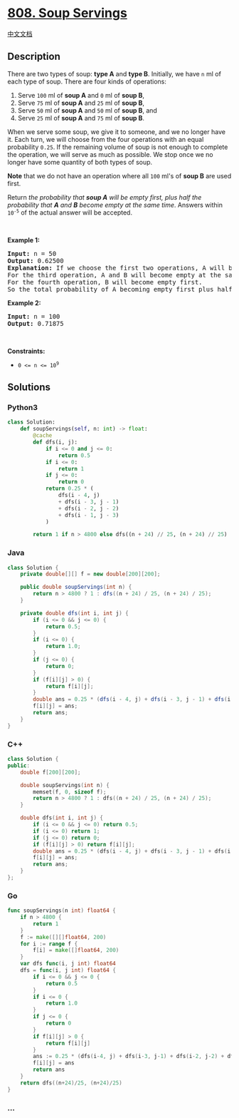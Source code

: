 # [808. Soup Servings](https://leetcode.com/problems/soup-servings)

[中文文档](/solution/0800-0899/0808.Soup%20Servings/README.md)

## Description

<p>There are two types of soup: <strong>type A</strong> and <strong>type B</strong>. Initially, we have <code>n</code> ml of each type of soup. There are four kinds of operations:</p>

<ol>
	<li>Serve <code>100</code> ml of <strong>soup A</strong> and <code>0</code> ml of <strong>soup B</strong>,</li>
	<li>Serve <code>75</code> ml of <strong>soup A</strong> and <code>25</code> ml of <strong>soup B</strong>,</li>
	<li>Serve <code>50</code> ml of <strong>soup A</strong> and <code>50</code> ml of <strong>soup B</strong>, and</li>
	<li>Serve <code>25</code> ml of <strong>soup A</strong> and <code>75</code> ml of <strong>soup B</strong>.</li>
</ol>

<p>When we serve some soup, we give it to someone, and we no longer have it. Each turn, we will choose from the four operations with an equal probability <code>0.25</code>. If the remaining volume of soup is not enough to complete the operation, we will serve as much as possible. We stop once we no longer have some quantity of both types of soup.</p>

<p><strong>Note</strong> that we do not have an operation where all <code>100</code> ml&#39;s of <strong>soup B</strong> are used first.</p>

<p>Return <em>the probability that <strong>soup A</strong> will be empty first, plus half the probability that <strong>A</strong> and <strong>B</strong> become empty at the same time</em>. Answers within <code>10<sup>-5</sup></code> of the actual answer will be accepted.</p>

<p>&nbsp;</p>
<p><strong class="example">Example 1:</strong></p>

<pre>
<strong>Input:</strong> n = 50
<strong>Output:</strong> 0.62500
<strong>Explanation:</strong> If we choose the first two operations, A will become empty first.
For the third operation, A and B will become empty at the same time.
For the fourth operation, B will become empty first.
So the total probability of A becoming empty first plus half the probability that A and B become empty at the same time, is 0.25 * (1 + 1 + 0.5 + 0) = 0.625.
</pre>

<p><strong class="example">Example 2:</strong></p>

<pre>
<strong>Input:</strong> n = 100
<strong>Output:</strong> 0.71875
</pre>

<p>&nbsp;</p>
<p><strong>Constraints:</strong></p>

<ul>
	<li><code>0 &lt;= n &lt;= 10<sup>9</sup></code></li>
</ul>

## Solutions

<!-- tabs:start -->

### **Python3**

```python
class Solution:
    def soupServings(self, n: int) -> float:
        @cache
        def dfs(i, j):
            if i <= 0 and j <= 0:
                return 0.5
            if i <= 0:
                return 1
            if j <= 0:
                return 0
            return 0.25 * (
                dfs(i - 4, j)
                + dfs(i - 3, j - 1)
                + dfs(i - 2, j - 2)
                + dfs(i - 1, j - 3)
            )

        return 1 if n > 4800 else dfs((n + 24) // 25, (n + 24) // 25)
```

### **Java**

```java
class Solution {
    private double[][] f = new double[200][200];

    public double soupServings(int n) {
        return n > 4800 ? 1 : dfs((n + 24) / 25, (n + 24) / 25);
    }

    private double dfs(int i, int j) {
        if (i <= 0 && j <= 0) {
            return 0.5;
        }
        if (i <= 0) {
            return 1.0;
        }
        if (j <= 0) {
            return 0;
        }
        if (f[i][j] > 0) {
            return f[i][j];
        }
        double ans = 0.25 * (dfs(i - 4, j) + dfs(i - 3, j - 1) + dfs(i - 2, j - 2) + dfs(i - 1, j - 3));
        f[i][j] = ans;
        return ans;
    }
}
```

### **C++**

```cpp
class Solution {
public:
    double f[200][200];

    double soupServings(int n) {
        memset(f, 0, sizeof f);
        return n > 4800 ? 1 : dfs((n + 24) / 25, (n + 24) / 25);
    }

    double dfs(int i, int j) {
        if (i <= 0 && j <= 0) return 0.5;
        if (i <= 0) return 1;
        if (j <= 0) return 0;
        if (f[i][j] > 0) return f[i][j];
        double ans = 0.25 * (dfs(i - 4, j) + dfs(i - 3, j - 1) + dfs(i - 2, j - 2) + dfs(i - 1, j - 3));
        f[i][j] = ans;
        return ans;
    }
};
```

### **Go**

```go
func soupServings(n int) float64 {
	if n > 4800 {
		return 1
	}
	f := make([][]float64, 200)
	for i := range f {
		f[i] = make([]float64, 200)
	}
	var dfs func(i, j int) float64
	dfs = func(i, j int) float64 {
		if i <= 0 && j <= 0 {
			return 0.5
		}
		if i <= 0 {
			return 1.0
		}
		if j <= 0 {
			return 0
		}
		if f[i][j] > 0 {
			return f[i][j]
		}
		ans := 0.25 * (dfs(i-4, j) + dfs(i-3, j-1) + dfs(i-2, j-2) + dfs(i-1, j-3))
		f[i][j] = ans
		return ans
	}
	return dfs((n+24)/25, (n+24)/25)
}
```

### **...**

```

```

<!-- tabs:end -->
